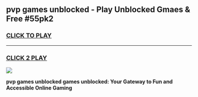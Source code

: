 
## pvp games unblocked - Play Unblocked Gmaes & Free #55pk2
<h3>
<a href="https://premium.freeplayer.one?title=pvp_games_unblocked&ref=01M">CLICK TO PLAY</a></h3>
<hr>

<h3>
<a href="https://premium.freeplayer.one?title=pvp_games_unblocked&ref=01M">CLICK 2 PLAY</a>
  
</h3>

<a href="https://premium.freeplayer.one?title=pvp_games_unblocked&ref=01M"><img src="https://clearcache.store/games.png"></a>


**pvp games unblocked games unblocked: Your Gateway to Fun and Accessible Online Gaming**
